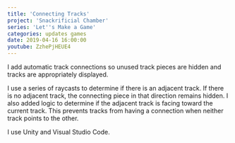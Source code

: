 ```yaml
---
title: 'Connecting Tracks'
project: 'Snackrificial Chamber'
series: 'Let''s Make a Game'
categories: updates games
date: 2019-04-16 16:00:00
youtube: ZzhePjHEUE4
---
```

I add automatic track connections so unused track pieces are hidden and tracks are appropriately displayed.

<!-- more -->

I use a series of raycasts to determine if there is an adjacent track.  If there is no adjacent track, the connecting piece in that direction remains hidden.  I also added logic to determine if the adjacent track is facing toward the current track.  This prevents tracks from having a connection when neither track points to the other.

I use Unity and Visual Studio Code.